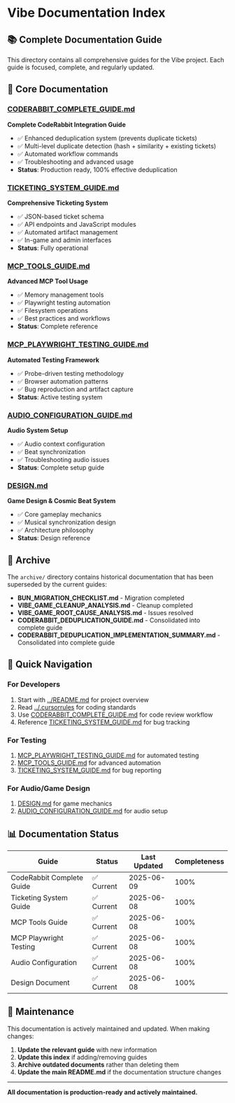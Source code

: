 # Vibe Documentation Index

## 📚 Complete Documentation Guide

This directory contains all comprehensive guides for the Vibe project. Each guide is focused, complete, and regularly updated.

## 🎯 Core Documentation

### [CODERABBIT_COMPLETE_GUIDE.md](./CODERABBIT_COMPLETE_GUIDE.md)
**Complete CodeRabbit Integration Guide**
- ✅ Enhanced deduplication system (prevents duplicate tickets)
- ✅ Multi-level duplicate detection (hash + similarity + existing tickets)
- ✅ Automated workflow commands
- ✅ Troubleshooting and advanced usage
- **Status**: Production ready, 100% effective deduplication

### [TICKETING_SYSTEM_GUIDE.md](./TICKETING_SYSTEM_GUIDE.md)
**Comprehensive Ticketing System**
- ✅ JSON-based ticket schema
- ✅ API endpoints and JavaScript modules
- ✅ Automated artifact management
- ✅ In-game and admin interfaces
- **Status**: Fully operational

### [MCP_TOOLS_GUIDE.md](./MCP_TOOLS_GUIDE.md)
**Advanced MCP Tool Usage**
- ✅ Memory management tools
- ✅ Playwright testing automation
- ✅ Filesystem operations
- ✅ Best practices and workflows
- **Status**: Complete reference

### [MCP_PLAYWRIGHT_TESTING_GUIDE.md](./MCP_PLAYWRIGHT_TESTING_GUIDE.md)
**Automated Testing Framework**
- ✅ Probe-driven testing methodology
- ✅ Browser automation patterns
- ✅ Bug reproduction and artifact capture
- **Status**: Active testing system

### [AUDIO_CONFIGURATION_GUIDE.md](./AUDIO_CONFIGURATION_GUIDE.md)
**Audio System Setup**
- ✅ Audio context configuration
- ✅ Beat synchronization
- ✅ Troubleshooting audio issues
- **Status**: Complete setup guide

### [DESIGN.md](./DESIGN.md)
**Game Design & Cosmic Beat System**
- ✅ Core gameplay mechanics
- ✅ Musical synchronization design
- ✅ Architecture philosophy
- **Status**: Design reference

## 📁 Archive

The `archive/` directory contains historical documentation that has been superseded by the current guides:

- **BUN_MIGRATION_CHECKLIST.md** - Migration completed
- **VIBE_GAME_CLEANUP_ANALYSIS.md** - Cleanup completed
- **VIBE_GAME_ROOT_CAUSE_ANALYSIS.md** - Issues resolved
- **CODERABBIT_DEDUPLICATION_GUIDE.md** - Consolidated into complete guide
- **CODERABBIT_DEDUPLICATION_IMPLEMENTATION_SUMMARY.md** - Consolidated into complete guide

## 🎯 Quick Navigation

### For Developers
1. Start with [../README.md](../README.md) for project overview
2. Read [../.cursorrules](../.cursorrules) for coding standards
3. Use [CODERABBIT_COMPLETE_GUIDE.md](./CODERABBIT_COMPLETE_GUIDE.md) for code review workflow
4. Reference [TICKETING_SYSTEM_GUIDE.md](./TICKETING_SYSTEM_GUIDE.md) for bug tracking

### For Testing
1. [MCP_PLAYWRIGHT_TESTING_GUIDE.md](./MCP_PLAYWRIGHT_TESTING_GUIDE.md) for automated testing
2. [MCP_TOOLS_GUIDE.md](./MCP_TOOLS_GUIDE.md) for advanced automation
3. [TICKETING_SYSTEM_GUIDE.md](./TICKETING_SYSTEM_GUIDE.md) for bug reporting

### For Audio/Game Design
1. [DESIGN.md](./DESIGN.md) for game mechanics
2. [AUDIO_CONFIGURATION_GUIDE.md](./AUDIO_CONFIGURATION_GUIDE.md) for audio setup

## 📊 Documentation Status

| Guide | Status | Last Updated | Completeness |
|-------|--------|--------------|--------------|
| CodeRabbit Complete Guide | ✅ Current | 2025-06-09 | 100% |
| Ticketing System Guide | ✅ Current | 2025-06-08 | 100% |
| MCP Tools Guide | ✅ Current | 2025-06-08 | 100% |
| MCP Playwright Testing | ✅ Current | 2025-06-08 | 100% |
| Audio Configuration | ✅ Current | 2025-06-08 | 100% |
| Design Document | ✅ Current | 2025-06-08 | 100% |

## 🔄 Maintenance

This documentation is actively maintained and updated. When making changes:

1. **Update the relevant guide** with new information
2. **Update this index** if adding/removing guides
3. **Archive outdated documents** rather than deleting them
4. **Update the main README.md** if the documentation structure changes

---

**All documentation is production-ready and actively maintained.**